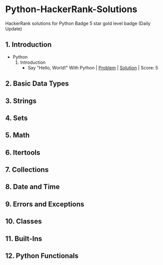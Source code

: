 # Python-HackerRank-Solutions 
HackerRank solutions for Python Badge 5 star gold level badge (Daily Update)

## 1. Introduction
- Python
    01. Introduction
        - Say "Hello, World!" With Python | [Problem](https://www.hackerrank.com/challenges/py-hello-world/problem) | [Solution](https://github.com/JM-Rishav/Python-HackerRank-Solutions/blob/main/Introduction/Hello_world.txt) | Score: 5



## 2. Basic Data Types


## 3. Strings


## 4. Sets


## 5. Math


## 6. Itertools


## 7. Collections


## 8. Date and Time


## 9. Errors and Exceptions


## 10. Classes


## 11. Built-Ins


## 12. Python Functionals



